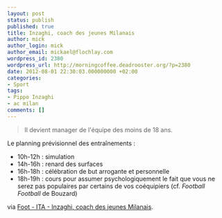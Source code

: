 ```yaml
---
layout: post
status: publish
published: true
title: Inzaghi, coach des jeunes Milanais
author: mick
author_login: mick
author_email: mickael@flochlay.com
wordpress_id: 2380
wordpress_url: http://morningcoffee.deadrooster.org/?p=2380
date: 2012-08-01 22:30:03.000000000 +02:00
categories:
- Sport
tags:
- Pippo Inzaghi
- ac milan
comments: []
---
```

<blockquote>Il devient manager de l'équipe des moins de 18 ans.</blockquote>
Le planning prévisionnel des entraînements :
<ul>
	<li>10h-12h : simulation</li>
	<li>14h-16h : renard des surfaces</li>
	<li>16h-18h : célébration de but arrogante et personnelle</li>
	<li>18h-19h : cours pour assumer psychologiquement le fait que vous ne serez pas populaires par certains de vos coéquipiers (cf. <em>Football Football</em> de Bouzard)</li>
</ul>
via <a href="http://www.lequipe.fr/Football/Actualites/Inzaghi-coach-des-jeunes-milanais/300667#xtor=RSS-1">Foot - ITA - Inzaghi, coach des jeunes Milanais</a>.
